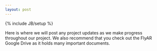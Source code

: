 ```yaml
---
layout: post
---
```

{% include JB/setup %}

Here is where we will post any project updates as we make progress throughout our project. We also recommend that you check out the FlyAR Google Drive as it holds many important documents.